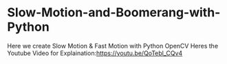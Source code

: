 # Slow-Motion-and-Boomerang-with-Python
Here we create Slow Motion &amp; Fast Motion with Python OpenCV
Heres the Youtube Video for Explaination:https://youtu.be/QoTebl_CQv4
